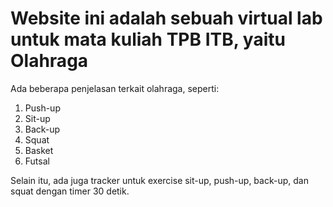# Website ini adalah sebuah virtual lab untuk mata kuliah TPB ITB, yaitu Olahraga
Ada beberapa penjelasan terkait olahraga, seperti:
1. Push-up
2. Sit-up
3. Back-up
4. Squat
5. Basket
6. Futsal

Selain itu, ada juga tracker untuk exercise sit-up, push-up, back-up, dan squat dengan timer 30 detik.